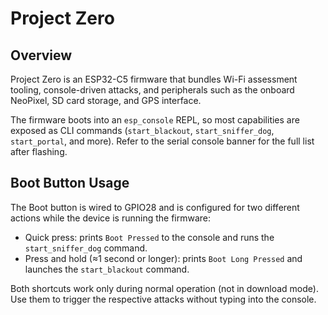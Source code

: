 # Project Zero

## Overview
Project Zero is an ESP32-C5 firmware that bundles Wi-Fi assessment tooling, console-driven attacks, and peripherals such as the onboard NeoPixel, SD card storage, and GPS interface.

The firmware boots into an `esp_console` REPL, so most capabilities are exposed as CLI commands (`start_blackout`, `start_sniffer_dog`, `start_portal`, and more). Refer to the serial console banner for the full list after flashing.

## Boot Button Usage
The Boot button is wired to GPIO28 and is configured for two different actions while the device is running the firmware:

- Quick press: prints `Boot Pressed` to the console and runs the `start_sniffer_dog` command.
- Press and hold (≈1 second or longer): prints `Boot Long Pressed` and launches the `start_blackout` command.

Both shortcuts work only during normal operation (not in download mode). Use them to trigger the respective attacks without typing into the console.
